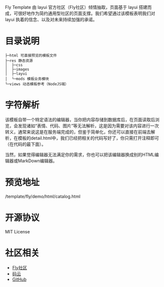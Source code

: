 ﻿Fly Template 由 layui 官方社区（Fly社区）倾情抽取，页面基于 layui 搭建而成，可很好地作为简约通用型社区的页面支撑。我们希望通过该模板表明我们对 layui 执着的信念、以及对未来持续加强的承诺。

# 目录说明  
```
├─html 可直接预览的模板文件
├─res 静态资源
│  ├─css
│  ├─images
│  ├─layui
│  └─mods 模板业务模块
└─views 动态模板参考（NodeJS端）
```

# 字符解析
该模板自带一个特定语法的编辑器，当你把内容存储到数据库后，在页面读取后浏览，会发现诸如“表情、代码、图片”等无法解析，这是因为需要对该内容进行一次转义，通常来说这是在服务端完成的，但鉴于简单化，你还可以直接在前端去解析，在模板的detail.html中，我们已经把相关的代码写好了，你只需打开注释即可（在代码的最下面）。

当然，如果觉得编辑器无法满足你的需求，你也可以把该编辑器换成别的HTML编辑器或MarkDown编辑器。

# 预览地址
/template/fly/demo/html/catalog.html

# 开源协议
MIT License

# 社区相关
* [Fly社区](/)
* [码云](https://gitee.com/sentsin/fly/)
* [GitHub](https://github.com/layui/fly)
